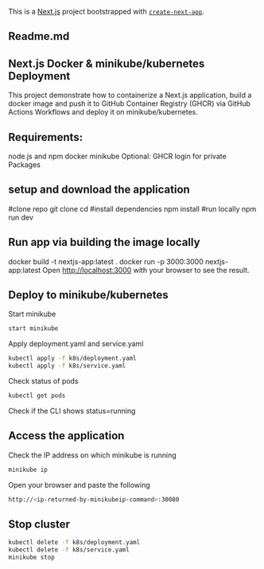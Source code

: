 This is a [Next.js](https://nextjs.org) project bootstrapped with [`create-next-app`](https://nextjs.org/docs/app/api-reference/cli/create-next-app).
## Readme.md
## Next.js Docker & minikube/kubernetes Deployment
This project demonstrate how to containerize a Next.js application, build a docker image and push it to GitHub Container Registry (GHCR) via GitHub Actions Workflows and deploy it on minikube/kubernetes.

## Requirements:
node.js and npm
docker
minikube
Optional: GHCR login for private Packages

## setup and download the application
#clone repo
git clone
cd
#install dependencies
npm install
#run locally
npm run dev

## Run app via building the image locally
docker build -t nextjs-app:latest .
docker run -p 3000:3000 nextjs-app:latest
Open [http://localhost:3000](http://localhost:3000) with your browser to see the result.

## Deploy to minikube/kubernetes

Start minikube
```bash
start minikube
```
Apply deployment.yaml and service.yaml
```bash
kubectl apply -f k8s/deployment.yaml
kubectl apply -f k8s/service.yaml
```
Check status of pods
```bash
kubectl get pods
```
Check if the CLI shows status=running
## Access the application
Check the IP address on which minikube is running
```bash
minikube ip
```
Open your browser and paste the following
```bash
http://<ip-returned-by-minikubeip-command>:30080
```

## Stop cluster

```bash
kubectl delete -f k8s/deployment.yaml
kubectl delete -f k8s/service.yaml
minikube stop
```


